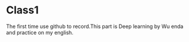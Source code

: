 # Class1
The first time use github to record.This part is Deep learning by Wu enda and practice on my english.
